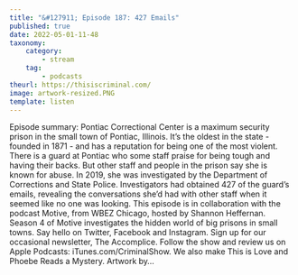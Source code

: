 ```yaml
---
title: "&#127911; Episode 187: 427 Emails"
published: true
date: 2022-05-01-11-48
taxonomy:
    category:
        - stream
    tag:
        - podcasts
theurl: https://thisiscriminal.com/
image: artwork-resized.PNG
template: listen
---
```


Episode summary: Pontiac Correctional Center is a maximum security prison in the small town of Pontiac, Illinois. It&rsquo;s the oldest in the state - founded in 1871 - and has a reputation for being one of the most violent. There is a guard at Pontiac who some staff praise for being tough and having their backs. But other staff and people in the prison say she is known for abuse. In 2019, she was investigated by the Department of Corrections and State Police. Investigators had obtained 427 of the guard&rsquo;s emails, revealing the conversations she&rsquo;d had with other staff when it seemed like no one was looking. This episode is in collaboration with the podcast Motive, from WBEZ Chicago, hosted by Shannon Heffernan. Season 4 of Motive investigates the hidden world of big prisons in small towns. Say hello on Twitter, Facebook and Instagram. Sign up for our occasional newsletter, The Accomplice. Follow the show and review us on Apple Podcasts: iTunes.com/CriminalShow. We also make This is Love and Phoebe Reads a Mystery. Artwork by&hellip;
